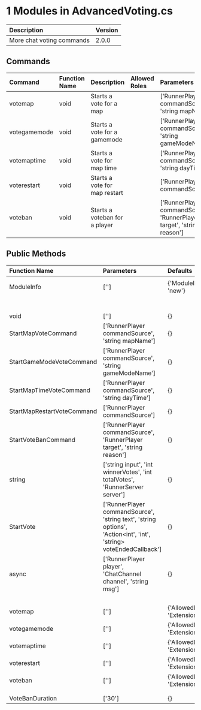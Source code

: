 # 1 Modules in AdvancedVoting.cs

| Description               | Version   |
|:--------------------------|:----------|
| More chat voting commands | 2.0.0     |

## Commands
| Command      | Function Name   | Description                   | Allowed Roles   | Parameters                                                             | Defaults   |
|:-------------|:----------------|:------------------------------|:----------------|:-----------------------------------------------------------------------|:-----------|
| votemap      | void            | Starts a vote for a map       |                 | ['RunnerPlayer commandSource', 'string mapName']                       | {}         |
| votegamemode | void            | Starts a vote for a gamemode  |                 | ['RunnerPlayer commandSource', 'string gameModeName']                  | {}         |
| votemaptime  | void            | Starts a vote for map time    |                 | ['RunnerPlayer commandSource', 'string dayTime']                       | {}         |
| voterestart  | void            | Starts a vote for map restart |                 | ['RunnerPlayer commandSource']                                         | {}         |
| voteban      | void            | Starts a voteban for a player |                 | ['RunnerPlayer commandSource', 'RunnerPlayer target', 'string reason'] | {}         |

## Public Methods
| Function Name              | Parameters                                                                                                        | Defaults                       |
|:---------------------------|:------------------------------------------------------------------------------------------------------------------|:-------------------------------|
|                            |                                                                                                                   |                                |
| ModuleInfo                 | ['']                                                                                                              | {'ModuleInfo': 'new'}          |
|                            |                                                                                                                   |                                |
|                            |                                                                                                                   |                                |
|                            |                                                                                                                   |                                |
|                            |                                                                                                                   |                                |
|                            |                                                                                                                   |                                |
|                            |                                                                                                                   |                                |
|                            |                                                                                                                   |                                |
| void                       | ['']                                                                                                              | {}                             |
| StartMapVoteCommand        | ['RunnerPlayer commandSource', 'string mapName']                                                                  | {}                             |
| StartGameModeVoteCommand   | ['RunnerPlayer commandSource', 'string gameModeName']                                                             | {}                             |
| StartMapTimeVoteCommand    | ['RunnerPlayer commandSource', 'string dayTime']                                                                  | {}                             |
| StartMapRestartVoteCommand | ['RunnerPlayer commandSource']                                                                                    | {}                             |
| StartVoteBanCommand        | ['RunnerPlayer commandSource', 'RunnerPlayer target', 'string reason']                                            | {}                             |
| string                     | ['string input', 'int winnerVotes', 'int totalVotes', 'RunnerServer server']                                      | {}                             |
| StartVote                  | ['RunnerPlayer commandSource', 'string text', 'string options', 'Action<int', 'int', 'string> voteEndedCallback'] | {}                             |
| async                      | ['RunnerPlayer player', 'ChatChannel channel', 'string msg']                                                      | {}                             |
|                            |                                                                                                                   |                                |
|                            |                                                                                                                   |                                |
|                            |                                                                                                                   |                                |
|                            |                                                                                                                   |                                |
| votemap                    | ['']                                                                                                              | {'AllowedRoles': 'Extensions'} |
| votegamemode               | ['']                                                                                                              | {'AllowedRoles': 'Extensions'} |
| votemaptime                | ['']                                                                                                              | {'AllowedRoles': 'Extensions'} |
| voterestart                | ['']                                                                                                              | {'AllowedRoles': 'Extensions'} |
| voteban                    | ['']                                                                                                              | {'AllowedRoles': 'Extensions'} |
|                            |                                                                                                                   |                                |
|                            |                                                                                                                   |                                |
| VoteBanDuration            | ['30']                                                                                                            | {}                             |